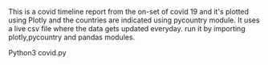 This is a covid timeline report from the on-set of covid 19 and it's plotted using Plotly and the countries are indicated using pycountry module.
It uses a live csv file where the data gets updated everyday.
run it by importing plotly,pycountry and pandas modules.

Python3 covid.py
